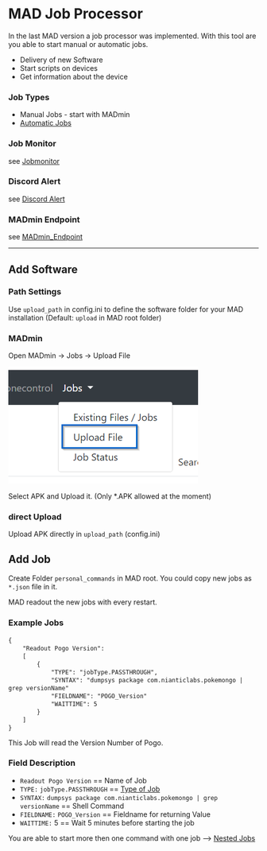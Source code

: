 # MAD Job Processor


In the last MAD version a job processor was implemented. With this tool are you able to start manual or automatic jobs.
- Delivery of new Software
- Start scripts on devices
- Get information about the device

### Job Types
- Manual Jobs - start with MADmin
- [Automatic Jobs](/job/automatic_jobs)

### Job Monitor

see [Jobmonitor](/job/job_monitor)

### Discord Alert

see [Discord Alert](/job/discord_alert)

### MADmin Endpoint

see [MADmin_Endpoint](/job/MADmin_Endpoint)

-----------------------------------------------

## Add Software

### Path Settings

Use `upload_path` in config.ini to define the software folder for your MAD installation 
(Default: `upload` in MAD root folder)

### MADmin

Open MADmin -> Jobs -> Upload File

![](../_static/jobs/MADmin_File_Upload.png)

Select APK and Upload it.
(Only *.APK allowed at the moment)

### direct Upload

Upload APK directly in `upload_path` (config.ini)

## Add Job

 Create Folder `personal_commands` in MAD root. You could copy new jobs as `*.json` file in it.

MAD readout the new jobs with every restart.

### Example Jobs

```
{
    "Readout Pogo Version":
    [
        {
            "TYPE": "jobType.PASSTHROUGH",
            "SYNTAX": "dumpsys package com.nianticlabs.pokemongo | grep versionName"
            "FIELDNAME": "POGO_Version"
            "WAITTIME": 5
        }
    ]
}
```

This Job will read the Version Number of Pogo.

### Field Description

- `Readout Pogo Version` == Name of Job
- `TYPE:` `jobType.PASSTHROUGH` == [Type of Job](/job/jobtypes)
- `SYNTAX:` `dumpsys package com.nianticlabs.pokemongo | grep versionName` == Shell Command
- `FIELDNAME:` `POGO_Version` == Fieldname for returning Value
- `WAITTIME:` 5 == Wait 5 minutes before starting the job

You are able to start more then one command with one job --> [Nested Jobs](/job/nested_jobs)

 
